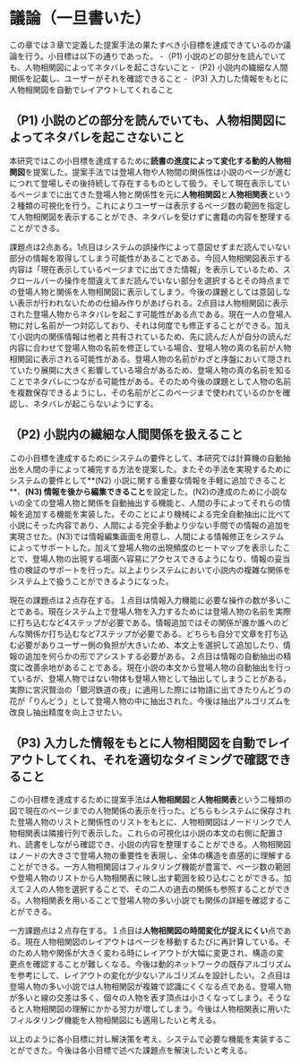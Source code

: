 # 議論（一旦書いた）

この章では３章で定義した提案手法の果たすべき小目標を達成できているのか議論を行う。小目標は以下の通りであった。
-（P1) 小説のどの部分を読んでいても、人物相関図によってネタバレを起こさないこと
-（P2) 小説内の繊細な人間関係を記載し、ユーザーがそれを確認できること
-（P3) 入力した情報をもとに人物相関図を自動でレイアウトしてくれること

## （P1) 小説のどの部分を読んでいても、人物相関図によってネタバレを起こさないこと

本研究ではこの小目標を達成するために**読書の進度によって変化する動的人物相関図**を提案した。提案手法では登場人物や人物間の関係性は小説のページが進むにつれて登場しその後持続して存在するものとして扱う。そして現在表示しているページまでに出てきた登場人物と関係性を元に**人物相関図**と**人物相関表**という２種類の可視化を行う。これによりユーザーは表示するページ数の範囲を指定して人物相関図を表示することができ、ネタバレを受けずに書籍の内容を整理することができる。

課題点は2点ある。1点目はシステムの誤操作によって意図せずまだ読んでいない部分の情報を取得してしまう可能性があることである。今回人物相関図表示する内容は「現在表示しているページまでに出てきた情報」を表示しているため、スクロールバーの操作を間違えてまだ読んでいない部分を選択するとその時点までの登場人物と関係を人物相関図に表示してしまう。今後の課題としては意図しない表示が行われないための仕組み作りがあげられる。2点目は人物相関図に表示された登場人物からネタバレを起こす可能性がある点である。現在一人の登場人物に対し名前が一つ対応しており、それは何度でも修正することができる。加えて小説内の関係情報は他者と共有されているため、先に読んだ人が自分の読んだ内容に合わせて登場人物の名前を修正している場合、登場人物の真の名前が人物相関図に表示される可能性がある。登場人物の名前がわざと序盤において隠されていたり展開に大きく影響している場合があるため、登場人物の真の名前を知ることでネタバレにつながる可能性がある。そのため今後の課題として人物の名前を複数保存できるようにし、その名前がどこのページまで使われているのかを確認し、ネタバレが起こらないようにする。


## （P2) 小説内の繊細な人間関係を扱えること

この小目標を達成するためにシステムの要件として、本研究では計算機の自動抽出を人間の手によって補完する方法を提案した。またその手法を実現するためにシステムの要件として**(N2) 小説に関する重要な情報を手軽に追加できること**、**(N3) 情報を後から編集できること**を設定した。(N2)の達成のために小説ないの全ての登場人物と関係を自動抽出する機能と、人間の手によってそれらの情報を追加する機能を実装した。そのことにより機械による完全自動抽出に比べて小説にそった内容であり、人間による完全手動より少ない手間での情報の追加を実現させた。(N3)では情報編集画面を用意し、人間による情報修正をシステムによってサポートした。加えて登場人物の出現頻度のヒートマップを表示したことで、登場人物の出現する場面へ容易にアクセスできるようになり、情報の妥当性の検証のサポートを行った。以上よりシステムにおいて小説内の複雑な関係をシステム上で扱うことができるようになった。

現在の課題点は２点存在する。１点目は情報入力機能に必要な操作の数が多いことである。現在システム上で登場人物を入力するためには登場人物の名前を実際に打ち込むなど4ステップが必要である。情報追加ではその関係が誰か誰へのどんな関係か打ち込むなど7ステップが必要である。どちらも自分で文章を打ち込む必要がありユーザー側の負担が大きいため、本文上を選択して追加したり、情報の追加を何らかの形でアシストする必要がある。２点目は情報の自動抽出の精度に改善余地があることである。現在小説の本文から登場人物の自動抽出を行っているが、登場人物ではない物体も登場人物として抽出してしまうことがある。実際に宮沢賢治の「銀河鉄道の夜」に適用した際には物語に出てきたりんどうの花が「りんどう」として登場人物の中に抽出された。今後は抽出アルゴリズムを改良し抽出精度を向上させたい。

## （P3) 入力した情報をもとに人物相関図を自動でレイアウトしてくれ、それを適切なタイミングで確認できること

この小目標を達成するために提案手法は**人物相関図**と**人物相関表**という二種類の図で現在のぺージまでの人物関係の表示を行った。どちらもシステムに保存された登場人物のリストと関係性のリストをもとに、人物相関図はノードリンクで人物相関表は隣接行列で表示した。これらの可視化は小説の本文の右側に配置され、読書をしながら確認でき、小説の内容を整理することができる。人物相関図はノードの大きさで登場人物の重要性を表現し、全体の構造を直感的に理解することができる。一方人物相関図はフィルタリング機能が豊富で、ページ数の範囲や登場人物のリストから人物相関表に映し出す範囲を絞り込むことができる。加えて２人の人物を選択することで、その二人の過去の関係も参照することができる。人物相関表を用いることで登場人物の多い小説でも関係の詳細を確認することができる。

一方課題点は２点存在する。１点目は**人物相関図の時間変化が捉えにくい**点である。現在人物相関図のレイアウトはページを移動するたびに再計算している。そのため人物や関係が大きく変わる時にレイアウトが大幅に変更され、構造の変更点を確認することが難しくなる。今後は動的ネットワークの既存アルゴリズムを参考にして、レイアウトの変化が少ないアルゴリズムを設計したい。２点目は登場人物の多い小説では人物相関図が複雑で認識にくくなる点である。登場人物が多いと線の交差は多く、個々の人物を表す頂点は小さくなってしまう。そうなると人物相関図の理解にかかる労力が増してしまう。今後は人物相関表に用いたフィルタリング機能を人物相関図にも適用したいと考える。

以上のように各小目標に対し解決策を考え、システムで必要な機能を実装することができた。今後は各小目標で述べた課題点を解決したいと考える。





